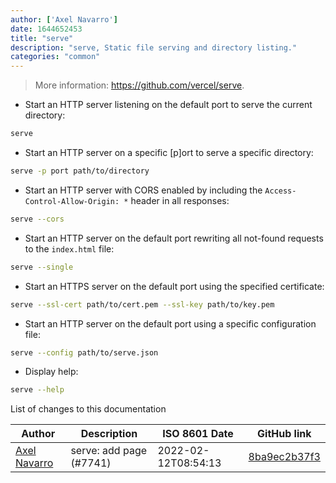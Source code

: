```yaml
---
author: ['Axel Navarro']
date: 1644652453
title: "serve"
description: "serve, Static file serving and directory listing."
categories: "common"
---
```

> More information: <https://github.com/vercel/serve>.

- Start an HTTP server listening on the default port to serve the current directory:

```bash
serve
```

- Start an HTTP server on a specific [p]ort to serve a specific directory:

```bash
serve -p port path/to/directory
```

- Start an HTTP server with CORS enabled by including the `Access-Control-Allow-Origin: *` header in all responses:

```bash
serve --cors
```

- Start an HTTP server on the default port rewriting all not-found requests to the `index.html` file:

```bash
serve --single
```

- Start an HTTPS server on the default port using the specified certificate:

```bash
serve --ssl-cert path/to/cert.pem --ssl-key path/to/key.pem
```

- Start an HTTP server on the default port using a specific configuration file:

```bash
serve --config path/to/serve.json
```

- Display help:

```bash
serve --help
```
List of changes to this documentation


Author | Description | ISO 8601 Date | GitHub link
------|-----|-----|-----
[Axel Navarro](mailto:navarroaxel@gmail.com) | serve: add page (#7741) | 2022-02-12T08:54:13 | [8ba9ec2b37f3](https://github.com/tldr-pages/tldr/commit/8ba9ec2b37f308c463bc649051fa34b49b158416)

